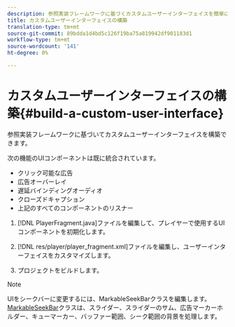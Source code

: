 ```yaml
---
description: 参照実装フレームワークに基づくカスタムユーザーインターフェイスを簡単に構築できます。
title: カスタムユーザーインターフェイスの構築
translation-type: tm+mt
source-git-commit: 89bdda1d4bd5c126f19ba75a819942df901183d1
workflow-type: tm+mt
source-wordcount: '141'
ht-degree: 0%

---
```



# カスタムユーザーインターフェイスの構築{#build-a-custom-user-interface}

参照実装フレームワークに基づいてカスタムユーザーインターフェイスを構築できます。

次の機能のUIコンポーネントは既に統合されています。

* クリック可能な広告
* 広告オーバーレイ
* 遅延バインディングオーディオ
* クローズドキャプション
* 上記のすべてのコンポーネントのリスナー

1. [!DNL PlayerFragment.java]ファイルを編集して、プレイヤーで使用するUIコンポーネントを初期化します。

1. [!DNL res/player/player_fragment.xml]ファイルを編集し、ユーザーインターフェイスをカスタマイズします。
1. プロジェクトをビルドします。

>[!NOTE]
>
>UIをシークバーに変更するには、MarkableSeekBarクラスを編集します。 [MarkableSeekBar](https://help.adobe.com/en_US/primetime/api/reference_implementation/android/javadoc/com/adobe/primetime/reference/ui/player/MarkableSeekBar.html)クラスは、スライダー、スライダーのサム、広告マーカーホルダー、キューマーカー、バッファー範囲、シーク範囲の背景を処理します。